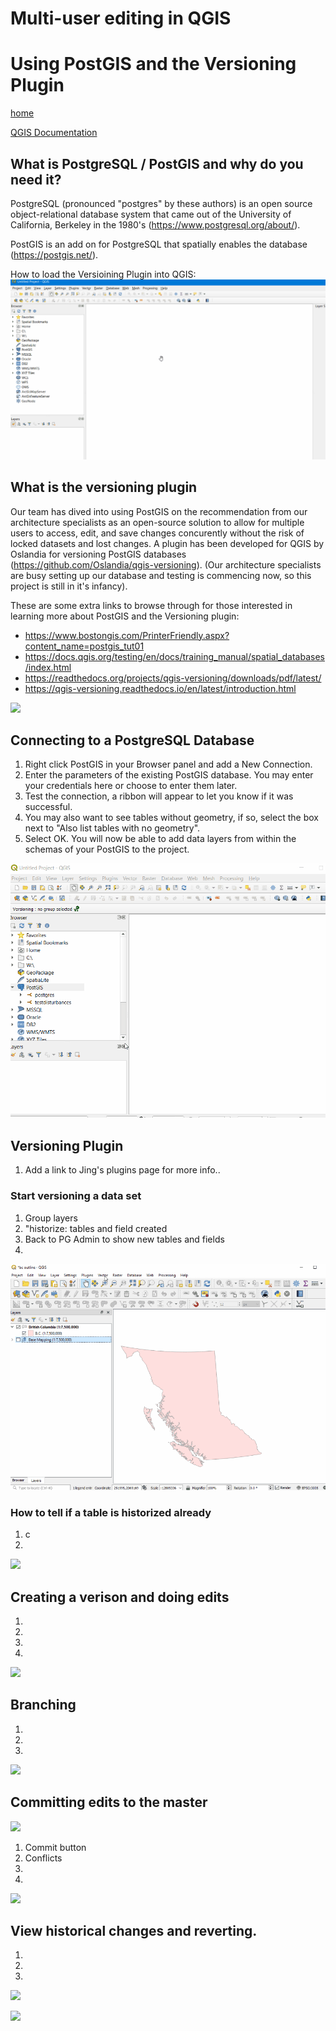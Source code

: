 #  Multi-user editing in QGIS
#  Using PostGIS and the Versioning Plugin

[home](../readme.md)

[QGIS Documentation](https://docs.qgis.org/testing/en/docs/gentle_gis_introduction/data_capture.html)


## What is PostgreSQL / PostGIS and why do you need it?
PostgreSQL (pronounced "postgres" by these authors) is an open source object-relational database system that came out of the University of California, Berkeley in the 1980's (https://www.postgresql.org/about/).

PostGIS is an add on for PostgreSQL that spatially enables the database (https://postgis.net/). 

How to load the Versioining Plugin into QGIS:
![](../images/LoadingVersioningPlugin.gif)

## What is the versioning plugin

Our team has dived into using PostGIS on the recommendation from our architecture specialists as an open-source solution to allow for multiple users to access, edit, and save changes concurently without the risk of locked datasets and lost changes. A plugin has been developed for QGIS by Oslandia for versioning PostGIS databases (https://github.com/Oslandia/qgis-versioning). (Our architecture specialists are busy setting up our database and testing is commencing now, so this project is still in it's infancy).  

These are some extra links to browse through for those interested in learning more about PostGIS and the Versioning plugin:
  * https://www.bostongis.com/PrinterFriendly.aspx?content_name=postgis_tut01
  * https://docs.qgis.org/testing/en/docs/training_manual/spatial_databases/index.html   
  * https://readthedocs.org/projects/qgis-versioning/downloads/pdf/latest/
  * https://qgis-versioning.readthedocs.io/en/latest/introduction.html

![](../images/)

## Connecting to a PostgreSQL Database
1. Right click PostGIS in your Browser panel and add a New Connection.
2. Enter the parameters of the existing PostGIS database. You may enter your credentials here or choose to enter them later.
3. Test the connection, a ribbon will appear to let you know if it was successful.
4. You may also want to see tables without geometry, if so, select the box next to "Also list tables with no geometry".
5. Select OK. You will now be able to add data layers from within the schemas of your PostGIS to the project.

![](../images/ConnectingToAPostGISDB.gif)

## Versioning Plugin
1. Add a link to Jing's plugins page for more info..
### Start versioning a data set
1. Group layers
2. "historize: tables and field created
3. Back to PG Admin to show new tables and fields
4. 
![](../images/create_grid.gif)
### How to tell if a table is historized already
1. c
2. 
![](../images/)
## Creating a verison and doing edits
1. 
2. 
3. 
4. 
![](../images/)
## Branching
1.  
2. 
3. 
![](../images/)
## Committing edits to the master

![](../images/)
1. Commit button
2. Conflicts
3. 
4. 
![](../images/)

## View historical changes and reverting.
1. 
2. 
3. 
![](../images/)


![](../images/)

